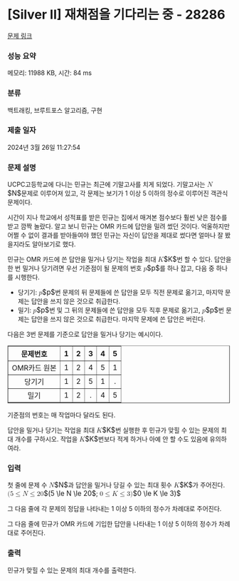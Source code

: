 # [Silver II] 재채점을 기다리는 중 - 28286 

[문제 링크](https://www.acmicpc.net/problem/28286) 

### 성능 요약

메모리: 11988 KB, 시간: 84 ms

### 분류

백트래킹, 브루트포스 알고리즘, 구현

### 제출 일자

2024년 3월 26일 11:27:54

### 문제 설명

<p>UCPC고등학교에 다니는 민규는 최근에 기말고사를 치게 되었다. 기말고사는 <mjx-container class="MathJax" jax="CHTML" style="font-size: 109%; position: relative;"><mjx-math class="MJX-TEX" aria-hidden="true"><mjx-mi class="mjx-i"><mjx-c class="mjx-c1D441 TEX-I"></mjx-c></mjx-mi></mjx-math><mjx-assistive-mml unselectable="on" display="inline"><math xmlns="http://www.w3.org/1998/Math/MathML"><mi>N</mi></math></mjx-assistive-mml><span aria-hidden="true" class="no-mathjax mjx-copytext">$N$</span></mjx-container>문제로 이루어져 있고, 각 문제는 보기가 1 이상 5 이하의 정수로 이루어진 객관식 문제이다.</p>

<p>시간이 지나 학교에서 성적표를 받은 민규는 집에서 매겨본 점수보다 훨씬 낮은 점수를 받고 깜짝 놀랐다. 알고 보니 민규는 OMR 카드에 답안을 밀려 썼던 것이다. 억울하지만 어쩔 수 없이 결과를 받아들여야 했던 민규는 자신이 답안을 제대로 썼다면 얼마나 잘 봤을지라도 알아보기로 했다.</p>

<p>민규는 OMR 카드에 쓴 답안을 밀거나 당기는 작업을 최대 <mjx-container class="MathJax" jax="CHTML" style="font-size: 109%; position: relative;"><mjx-math class="MJX-TEX" aria-hidden="true"><mjx-mi class="mjx-i"><mjx-c class="mjx-c1D43E TEX-I"></mjx-c></mjx-mi></mjx-math><mjx-assistive-mml unselectable="on" display="inline"><math xmlns="http://www.w3.org/1998/Math/MathML"><mi>K</mi></math></mjx-assistive-mml><span aria-hidden="true" class="no-mathjax mjx-copytext">$K$</span></mjx-container>번 할 수 있다. 답안을 한 번 밀거나 당기려면 우선 기준점이 될 문제의 번호 <mjx-container class="MathJax" jax="CHTML" style="font-size: 109%; position: relative;"><mjx-math class="MJX-TEX" aria-hidden="true"><mjx-mi class="mjx-i"><mjx-c class="mjx-c1D45D TEX-I"></mjx-c></mjx-mi></mjx-math><mjx-assistive-mml unselectable="on" display="inline"><math xmlns="http://www.w3.org/1998/Math/MathML"><mi>p</mi></math></mjx-assistive-mml><span aria-hidden="true" class="no-mathjax mjx-copytext">$p$</span></mjx-container>를 하나 잡고, 다음 중 하나를 시행한다.</p>

<ul>
	<li>당기기: <mjx-container class="MathJax" jax="CHTML" style="font-size: 109%; position: relative;"><mjx-math class="MJX-TEX" aria-hidden="true"><mjx-mi class="mjx-i"><mjx-c class="mjx-c1D45D TEX-I"></mjx-c></mjx-mi></mjx-math><mjx-assistive-mml unselectable="on" display="inline"><math xmlns="http://www.w3.org/1998/Math/MathML"><mi>p</mi></math></mjx-assistive-mml><span aria-hidden="true" class="no-mathjax mjx-copytext">$p$</span></mjx-container>번 문제의 뒤 문제들에 쓴 답안을 모두 직전 문제로 옮기고, 마지막 문제는 답안을 쓰지 않은 것으로 취급한다.</li>
	<li>밀기: <mjx-container class="MathJax" jax="CHTML" style="font-size: 109%; position: relative;"><mjx-math class="MJX-TEX" aria-hidden="true"><mjx-mi class="mjx-i"><mjx-c class="mjx-c1D45D TEX-I"></mjx-c></mjx-mi></mjx-math><mjx-assistive-mml unselectable="on" display="inline"><math xmlns="http://www.w3.org/1998/Math/MathML"><mi>p</mi></math></mjx-assistive-mml><span aria-hidden="true" class="no-mathjax mjx-copytext">$p$</span></mjx-container>번 및 그 뒤의 문제들에 쓴 답안을 모두 직후 문제로 옮기고, <mjx-container class="MathJax" jax="CHTML" style="font-size: 109%; position: relative;"><mjx-math class="MJX-TEX" aria-hidden="true"><mjx-mi class="mjx-i"><mjx-c class="mjx-c1D45D TEX-I"></mjx-c></mjx-mi></mjx-math><mjx-assistive-mml unselectable="on" display="inline"><math xmlns="http://www.w3.org/1998/Math/MathML"><mi>p</mi></math></mjx-assistive-mml><span aria-hidden="true" class="no-mathjax mjx-copytext">$p$</span></mjx-container>번 문제는 답안을 쓰지 않은 것으로 취급한다. 마지막 문제에 쓴 답안은 버린다.</li>
</ul>

<p>다음은 3번 문제를 기준으로 답안을 밀거나 당기는 예시이다.</p>

<table align="center" border="1" cellpadding="1" cellspacing="1" class="table table-bordered" style="width: 500px;">
	<thead>
		<tr>
			<th scope="col" style="text-align: center;">문제번호</th>
			<th scope="col" style="text-align: center;">1</th>
			<th scope="col" style="text-align: center;">2</th>
			<th scope="col" style="text-align: center;">3</th>
			<th scope="col" style="text-align: center;">4</th>
			<th scope="col" style="text-align: center;">5</th>
		</tr>
	</thead>
	<tbody>
		<tr>
			<td style="text-align: center;">OMR카드 원본</td>
			<td style="text-align: center;">1</td>
			<td style="text-align: center;">2</td>
			<td style="text-align: center;">4</td>
			<td style="text-align: center;">5</td>
			<td style="text-align: center;">1</td>
		</tr>
		<tr>
			<td style="text-align: center;">당기기</td>
			<td style="text-align: center;">1</td>
			<td style="text-align: center;">2</td>
			<td style="text-align: center;">5</td>
			<td style="text-align: center;">1</td>
			<td style="text-align: center;">.</td>
		</tr>
		<tr>
			<td style="text-align: center;">밀기</td>
			<td style="text-align: center;">1</td>
			<td style="text-align: center;">2</td>
			<td style="text-align: center;">.</td>
			<td style="text-align: center;">4</td>
			<td style="text-align: center;">5</td>
		</tr>
	</tbody>
</table>

<p>기준점의 번호는 매 작업마다 달라도 된다.</p>

<p>답안을 밀거나 당기는 작업을 최대 <mjx-container class="MathJax" jax="CHTML" style="font-size: 109%; position: relative;"><mjx-math class="MJX-TEX" aria-hidden="true"><mjx-mi class="mjx-i"><mjx-c class="mjx-c1D43E TEX-I"></mjx-c></mjx-mi></mjx-math><mjx-assistive-mml unselectable="on" display="inline"><math xmlns="http://www.w3.org/1998/Math/MathML"><mi>K</mi></math></mjx-assistive-mml><span aria-hidden="true" class="no-mathjax mjx-copytext">$K$</span></mjx-container>번 실행한 후 민규가 맞힐 수 있는 문제의 최대 개수를 구하시오. 작업을 <mjx-container class="MathJax" jax="CHTML" style="font-size: 109%; position: relative;"><mjx-math class="MJX-TEX" aria-hidden="true"><mjx-mi class="mjx-i"><mjx-c class="mjx-c1D43E TEX-I"></mjx-c></mjx-mi></mjx-math><mjx-assistive-mml unselectable="on" display="inline"><math xmlns="http://www.w3.org/1998/Math/MathML"><mi>K</mi></math></mjx-assistive-mml><span aria-hidden="true" class="no-mathjax mjx-copytext">$K$</span></mjx-container>번보다 적게 하거나 아예 안 할 수도 있음에 유의하여라.</p>

### 입력 

 <p>첫 줄에 문제 수 <mjx-container class="MathJax" jax="CHTML" style="font-size: 109%; position: relative;"><mjx-math class="MJX-TEX" aria-hidden="true"><mjx-mi class="mjx-i"><mjx-c class="mjx-c1D441 TEX-I"></mjx-c></mjx-mi></mjx-math><mjx-assistive-mml unselectable="on" display="inline"><math xmlns="http://www.w3.org/1998/Math/MathML"><mi>N</mi></math></mjx-assistive-mml><span aria-hidden="true" class="no-mathjax mjx-copytext">$N$</span></mjx-container>과 답안을 밀거나 당길 수 있는 최대 횟수 <mjx-container class="MathJax" jax="CHTML" style="font-size: 109%; position: relative;"><mjx-math class="MJX-TEX" aria-hidden="true"><mjx-mi class="mjx-i"><mjx-c class="mjx-c1D43E TEX-I"></mjx-c></mjx-mi></mjx-math><mjx-assistive-mml unselectable="on" display="inline"><math xmlns="http://www.w3.org/1998/Math/MathML"><mi>K</mi></math></mjx-assistive-mml><span aria-hidden="true" class="no-mathjax mjx-copytext">$K$</span></mjx-container>가 주어진다. <mjx-container class="MathJax" jax="CHTML" style="font-size: 109%; position: relative;"><mjx-math class="MJX-TEX" aria-hidden="true"><mjx-mo class="mjx-n"><mjx-c class="mjx-c28"></mjx-c></mjx-mo><mjx-mn class="mjx-n"><mjx-c class="mjx-c35"></mjx-c></mjx-mn><mjx-mo class="mjx-n" space="4"><mjx-c class="mjx-c2264"></mjx-c></mjx-mo><mjx-mi class="mjx-i" space="4"><mjx-c class="mjx-c1D441 TEX-I"></mjx-c></mjx-mi><mjx-mo class="mjx-n" space="4"><mjx-c class="mjx-c2264"></mjx-c></mjx-mo><mjx-mn class="mjx-n" space="4"><mjx-c class="mjx-c32"></mjx-c><mjx-c class="mjx-c30"></mjx-c></mjx-mn></mjx-math><mjx-assistive-mml unselectable="on" display="inline"><math xmlns="http://www.w3.org/1998/Math/MathML"><mo stretchy="false">(</mo><mn>5</mn><mo>≤</mo><mi>N</mi><mo>≤</mo><mn>20</mn></math></mjx-assistive-mml><span aria-hidden="true" class="no-mathjax mjx-copytext">$(5 \le N \le 20$</span></mjx-container>; <mjx-container class="MathJax" jax="CHTML" style="font-size: 109%; position: relative;"><mjx-math class="MJX-TEX" aria-hidden="true"><mjx-mn class="mjx-n"><mjx-c class="mjx-c30"></mjx-c></mjx-mn><mjx-mo class="mjx-n" space="4"><mjx-c class="mjx-c2264"></mjx-c></mjx-mo><mjx-mi class="mjx-i" space="4"><mjx-c class="mjx-c1D43E TEX-I"></mjx-c></mjx-mi><mjx-mo class="mjx-n" space="4"><mjx-c class="mjx-c2264"></mjx-c></mjx-mo><mjx-mn class="mjx-n" space="4"><mjx-c class="mjx-c33"></mjx-c></mjx-mn><mjx-mo class="mjx-n"><mjx-c class="mjx-c29"></mjx-c></mjx-mo></mjx-math><mjx-assistive-mml unselectable="on" display="inline"><math xmlns="http://www.w3.org/1998/Math/MathML"><mn>0</mn><mo>≤</mo><mi>K</mi><mo>≤</mo><mn>3</mn><mo stretchy="false">)</mo></math></mjx-assistive-mml><span aria-hidden="true" class="no-mathjax mjx-copytext">$0 \le K \le 3)$</span> </mjx-container></p>

<p>그 다음 줄에 각 문제의 정답을 나타내는 1 이상 5 이하의 정수가 차례대로 주어진다.</p>

<p>그 다음 줄에 민규가 OMR 카드에 기입한 답안을 나타내는 1 이상 5 이하의 정수가 차례대로 주어진다.</p>

### 출력 

 <p>민규가 맞힐 수 있는 문제의 최대 개수를 출력한다.</p>

